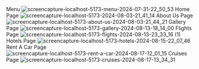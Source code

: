 Menu
![screencapture-localhost-5173-menu-2024-07-31-22_50_53](https://github.com/user-attachments/assets/03500760-8cdf-4fb6-a831-4cb8515abfa5)
Home Page
![screencapture-localhost-5173-2024-08-03-21_41_14](https://github.com/user-attachments/assets/3e40e96f-9708-4b44-9f23-a83b7b7c7284)
About Us Page
![screencapture-localhost-5173-about-us-2024-08-03-21_44_21](https://github.com/user-attachments/assets/cff46a44-4398-4d7c-a899-062b33261d69)
Gallery Page
![screencapture-localhost-5173-gallery-2024-08-13-18_14_00](https://github.com/user-attachments/assets/9a9c7e21-346a-440b-88b8-fc301e607b1e)
Flights Page
![screencapture-localhost-5173-flights-2024-08-13-23_33_16 (1)](https://github.com/user-attachments/assets/bb0332f5-de7e-403c-90b6-9b19e92b68a1)
Hotels Page
![screencapture-localhost-5173-hotels-2024-08-15-22_07_46](https://github.com/user-attachments/assets/17c1b0af-7450-41a6-88ad-86f47451a835)
Rent A Car Page
![screencapture-localhost-5173-rent-a-car-2024-08-17-12_01_15](https://github.com/user-attachments/assets/393f9f1c-6139-42a7-9077-bf1ac3146a95)
Cruises Page
![screencapture-localhost-5173-cruises-2024-08-17-13_34_31](https://github.com/user-attachments/assets/aa3789ca-ec12-468c-a7d4-4b7d575fff27)
